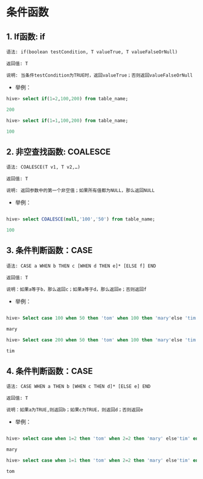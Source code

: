 # 条件函数
## 1. If函数: if

```
语法: if(boolean testCondition, T valueTrue, T valueFalseOrNull)

返回值: T

说明: 当条件testCondition为TRUE时，返回valueTrue；否则返回valueFalseOrNull

```
- 举例：

```sql
hive> select if(1=2,100,200) from table_name;

200

hive> select if(1=1,100,200) from table_name;

100
```

## 2. 非空查找函数: COALESCE

```
语法: COALESCE(T v1, T v2,…)

返回值: T

说明: 返回参数中的第一个非空值；如果所有值都为NULL，那么返回NULL

```
- 举例：

```sql

hive> select COALESCE(null,'100','50') from table_name;

100
```


## 3. 条件判断函数：CASE

```
语法: CASE a WHEN b THEN c [WHEN d THEN e]* [ELSE f] END

返回值: T

说明：如果a等于b，那么返回c；如果a等于d，那么返回e；否则返回f

```

- 举例：

```sql

hive> Select case 100 when 50 then 'tom' when 100 then 'mary'else 'tim' end from table_name;

mary

hive> Select case 200 when 50 then 'tom' when 100 then 'mary'else 'tim' end from table_name;

tim
```


## 4. 条件判断函数：CASE

```
语法: CASE WHEN a THEN b [WHEN c THEN d]* [ELSE e] END

返回值: T

说明：如果a为TRUE,则返回b；如果c为TRUE，则返回d；否则返回e

```
- 举例：

```sql

hive> select case when 1=2 then 'tom' when 2=2 then 'mary' else'tim' end from table_name;

mary

hive> select case when 1=1 then 'tom' when 2=2 then 'mary' else'tim' end from table_name;

tom
```
